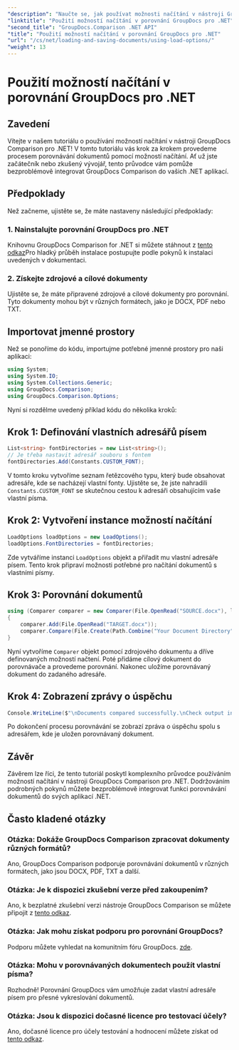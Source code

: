 ```yaml
---
"description": "Naučte se, jak používat možnosti načítání v nástroji GroupDocs Comparison pro .NET k bezproblémovému porovnávání dokumentů s vlastními fonty."
"linktitle": "Použití možností načítání v porovnání GroupDocs pro .NET"
"second_title": "GroupDocs.Comparison .NET API"
"title": "Použití možností načítání v porovnání GroupDocs pro .NET"
"url": "/cs/net/loading-and-saving-documents/using-load-options/"
"weight": 13
---
```


# Použití možností načítání v porovnání GroupDocs pro .NET

## Zavedení
Vítejte v našem tutoriálu o používání možností načítání v nástroji GroupDocs Comparison pro .NET! V tomto tutoriálu vás krok za krokem provedeme procesem porovnávání dokumentů pomocí možností načítání. Ať už jste začátečník nebo zkušený vývojář, tento průvodce vám pomůže bezproblémově integrovat GroupDocs Comparison do vašich .NET aplikací.
## Předpoklady
Než začneme, ujistěte se, že máte nastaveny následující předpoklady:
### 1. Nainstalujte porovnání GroupDocs pro .NET
Knihovnu GroupDocs Comparison for .NET si můžete stáhnout z [tento odkaz](https://releases.groupdocs.com/comparison/net/)Pro hladký průběh instalace postupujte podle pokynů k instalaci uvedených v dokumentaci.
### 2. Získejte zdrojové a cílové dokumenty
Ujistěte se, že máte připravené zdrojové a cílové dokumenty pro porovnání. Tyto dokumenty mohou být v různých formátech, jako je DOCX, PDF nebo TXT.
## Importovat jmenné prostory
Než se ponoříme do kódu, importujme potřebné jmenné prostory pro naši aplikaci:
```csharp
using System;
using System.IO;
using System.Collections.Generic;
using GroupDocs.Comparison;
using GroupDocs.Comparison.Options;
```
Nyní si rozdělme uvedený příklad kódu do několika kroků:
## Krok 1: Definování vlastních adresářů písem
```csharp
List<string> fontDirectories = new List<string>();
// Je třeba nastavit adresář souboru s fontem
fontDirectories.Add(Constants.CUSTOM_FONT);
```
V tomto kroku vytvoříme seznam řetězcového typu, který bude obsahovat adresáře, kde se nacházejí vlastní fonty. Ujistěte se, že jste nahradili `Constants.CUSTOM_FONT` se skutečnou cestou k adresáři obsahujícím vaše vlastní písma.
## Krok 2: Vytvoření instance možností načítání
```csharp
LoadOptions loadOptions = new LoadOptions();
loadOptions.FontDirectories = fontDirectories;
```
Zde vytváříme instanci `LoadOptions` objekt a přiřadit mu vlastní adresáře písem. Tento krok připraví možnosti potřebné pro načítání dokumentů s vlastními písmy.
## Krok 3: Porovnání dokumentů
```csharp
using (Comparer comparer = new Comparer(File.OpenRead("SOURCE.docx"), loadOptions))
{
    comparer.Add(File.OpenRead("TARGET.docx"));
    comparer.Compare(File.Create(Path.Combine("Your Document Directory", "RESULT.docx")));
}
```
Nyní vytvoříme `Comparer` objekt pomocí zdrojového dokumentu a dříve definovaných možností načtení. Poté přidáme cílový dokument do porovnávače a provedeme porovnání. Nakonec uložíme porovnávaný dokument do zadaného adresáře.
## Krok 4: Zobrazení zprávy o úspěchu
```csharp
Console.WriteLine($"\nDocuments compared successfully.\nCheck output in {Directory.GetCurrentDirectory()}.");
```
Po dokončení procesu porovnávání se zobrazí zpráva o úspěchu spolu s adresářem, kde je uložen porovnávaný dokument.
## Závěr
Závěrem lze říci, že tento tutoriál poskytl komplexního průvodce používáním možností načítání v nástroji GroupDocs Comparison pro .NET. Dodržováním podrobných pokynů můžete bezproblémově integrovat funkci porovnávání dokumentů do svých aplikací .NET.
## Často kladené otázky
### Otázka: Dokáže GroupDocs Comparison zpracovat dokumenty různých formátů?
Ano, GroupDocs Comparison podporuje porovnávání dokumentů v různých formátech, jako jsou DOCX, PDF, TXT a další.
### Otázka: Je k dispozici zkušební verze před zakoupením?
Ano, k bezplatné zkušební verzi nástroje GroupDocs Comparison se můžete připojit z [tento odkaz](https://releases.groupdocs.com/).
### Otázka: Jak mohu získat podporu pro porovnání GroupDocs?
Podporu můžete vyhledat na komunitním fóru GroupDocs. [zde](https://forum.groupdocs.com/c/comparison/12).
### Otázka: Mohu v porovnávaných dokumentech použít vlastní písma?
Rozhodně! Porovnání GroupDocs vám umožňuje zadat vlastní adresáře písem pro přesné vykreslování dokumentů.
### Otázka: Jsou k dispozici dočasné licence pro testovací účely?
Ano, dočasné licence pro účely testování a hodnocení můžete získat od [tento odkaz](https://purchase.groupdocs.com/temporary-license/).